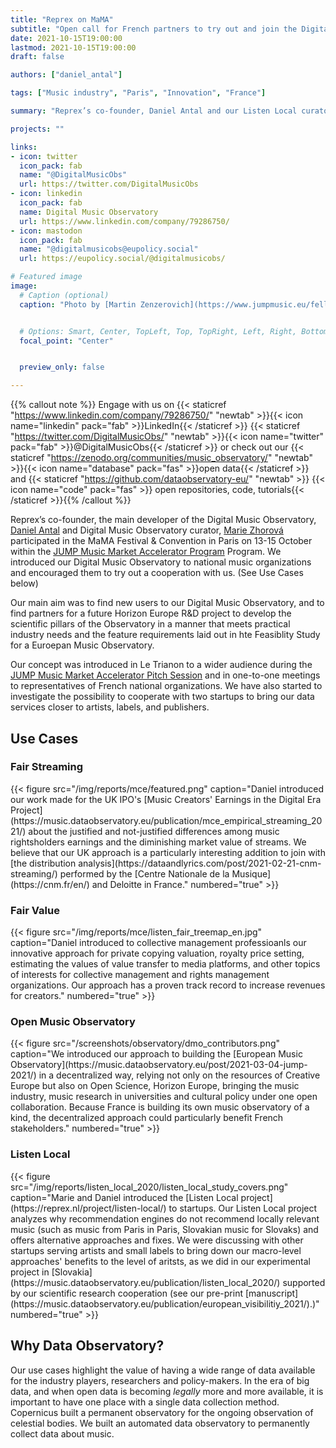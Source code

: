 ```yaml
---
title: "Reprex on MaMA"
subtitle: "Open call for French partners to try out and join the Digital Music Observatory"
date: 2021-10-15T19:00:00
lastmod: 2021-10-15T19:00:00
draft: false

authors: ["daniel_antal"]

tags: ["Music industry", "Paris", "Innovation", "France"]

summary: "Reprex’s co-founder, Daniel Antal and our Listen Local curator, Marie Zhorová participated in the MaMA Festival & Convention in Paris on 13-15 October within the JUMP Music Market Accelerator Program. We introduced our Digital Music Observatory to national music organizations and encouraged them to try out a cooperation with us."

projects: ""

links:
- icon: twitter
  icon_pack: fab
  name: "@DigitalMusicObs"
  url: https://twitter.com/DigitalMusicObs
- icon: linkedin
  icon_pack: fab
  name: Digital Music Observatory
  url: https://www.linkedin.com/company/79286750/
- icon: mastodon
  icon_pack: fab
  name: "@digitalmusicobs@eupolicy.social"
  url: https://eupolicy.social/@digitalmusicobs/

# Featured image
image:
  # Caption (optional)
  caption: "Photo by [Martin Zenzerovich](https://www.jumpmusic.eu/fellow2021/groovly/)"


  # Options: Smart, Center, TopLeft, Top, TopRight, Left, Right, BottomLeft, Bottom, BottomRight
  focal_point: "Center"


  preview_only: false

---
```

{{% callout note %}}
Engage with us on {{< staticref "https://www.linkedin.com/company/79286750/" "newtab" >}}{{< icon name="linkedin" pack="fab" >}}LinkedIn{{< /staticref >}} {{< staticref "https://twitter.com/DigitalMusicObs/" "newtab" >}}{{< icon name="twitter" pack="fab" >}}@DigitalMusicObs{{< /staticref >}} or check out our {{< staticref "https://zenodo.org/communities/music_observatory/" "newtab" >}}{{< icon name="database" pack="fas" >}}open data{{< /staticref >}} and {{< staticref "https://github.com/dataobservatory-eu/" "newtab" >}} {{< icon name="code" pack="fas" >}} open repositories, code, tutorials{{< /staticref >}}{{% /callout %}}

Reprex’s co-founder, the main developer of the Digital Music Observatory, [Daniel Antal](https://reprex.nl/authors/daniel_antal/) and Digital Music Observatory curator, [Marie Zhorová](https://music.dataobservatory.eu/author/marie-zhorova/) participated in the MaMA Festival & Convention in Paris on 13-15 October within the [JUMP Music Market Accelerator Program](https://www.jumpmusic.eu/fellows/) Program. We introduced our Digital Music Observatory to national music organizations and encouraged them to try out a cooperation with us. (See Use Cases below)

Our main aim was to find new users to our Digital Music Observatory, and to find partners for a future Horizon Europe R&D project to develop the scientific pillars of the Observatory in a manner that meets practical industry needs and the feature requirements laid out in hte Feasiblity Study for a Euroepan Music Observatory.

Our concept was introduced in Le Trianon to a wider audience during the [JUMP Music Market Accelerator Pitch Session](https://reprex.nl/talk/digital-music-observatory-on-the-mama-convention-2021/) and in one-to-one meetings to representatives of French national organizations. We have also started to investigate the possibility to cooperate with two startups to bring our data services closer to artists, labels, and publishers. 

<script class="lesondier-widget" data-ls-event-id="12386" data-ls-site-slug="mama" src="https://live.mamafestival.com/build/widget/widget_loader.min.js" data-ls-width="600px" data-ls-height="435px" async></script>

## Use Cases

### Fair Streaming 

<td style="text-align: center;">{{< figure src="/img/reports/mce/featured.png" caption="Daniel introduced our work made for the UK IPO's [Music Creators' Earnings in the Digital Era Project](https://music.dataobservatory.eu/publication/mce_empirical_streaming_2021/) about the justified and not-justified differences among music rightsholders earnings and the diminishing market value of streams. We believe that our UK approach is a particularly interesting addition to join with [the distribution analysis](https://dataandlyrics.com/post/2021-02-21-cnm-streaming/) performed by the [Centre Nationale de la Musique](https://cnm.fr/en/) and Deloitte in France." numbered="true" >}}</td>

### Fair Value 

<td style="text-align: center;">{{< figure src="/img/reports/mce/listen_fair_treemap_en.jpg" caption="Daniel introduced to collective management professioanls our innovative approach for private copying valuation, royalty price setting, estimating the values of value transfer to media platforms, and other topics of interests for collective management and rights management organizations. Our approach has a proven track record to increase revenues for creators." numbered="true" >}}</td>

### Open Music Observatory

<td style="text-align: center;">{{< figure src="/screenshots/observatory/dmo_contributors.png" caption="We introduced our approach to building the [European Music Observatory](https://music.dataobservatory.eu/post/2021-03-04-jump-2021/) in a decentralized way, relying not only on the resources of Creative Europe but also on Open Science, Horizon Europe, bringing the music industry, music research in universities and cultural policy under one open collaboration. Because France is building its own music observatory of a kind, the decentralized approach could particularly benefit French stakeholders." numbered="true" >}}</td>

### Listen Local

<td style="text-align: center;">{{< figure src="/img/reports/listen_local_2020/listen_local_study_covers.png" caption="Marie and Daniel introduced the [Listen Local project](https://reprex.nl/project/listen-local/) to startups. Our Listen Local project analyzes why recommendation engines do not recommend locally relevant music (such as music from Paris in Paris, Slovakian music for Slovaks) and offers alternative approaches and fixes.  We were discussing with other startups serving artists and small labels to bring down our macro-level approaches' benefits to the level of aritsts, as we did in our experimental project in [Slovakia](https://music.dataobservatory.eu/publication/listen_local_2020/) supported by our scientific research cooperation (see our pre-print [manuscript](https://music.dataobservatory.eu/publication/european_visibilitiy_2021/).)" numbered="true" >}}</td>


## Why Data Observatory?

Our use cases highlight the value of having a wide range of data available for the industry players, researchers and policy-makers. In the era of big data, and when open data is becoming *legally* more and more available, it is important to have one place with a single data collection method. Copernicus built a permanent observatory for the ongoing observation of celestial bodies. We built an automated data observatory to permanently collect data about music.
